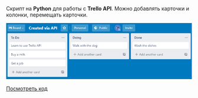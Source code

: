 Скрипт на **Python** для работы с **Trello API**. Можно добавлять карточки и колонки, перемещать карточки.

![Project Image](../../assets/images/projects/trello.png)

[Посмотреть код](https://github.com/charlieplanka/skillfactory-D1-trello-API)